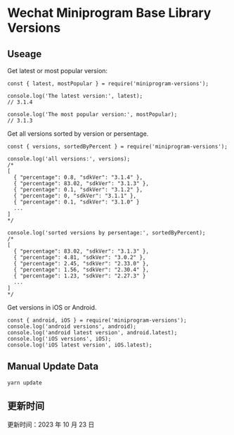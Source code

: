 
# Wechat Miniprogram Base Library Versions

## Useage

Get latest or most popular version:

```;
const { latest, mostPopular } = require('miniprogram-versions');

console.log('The latest version:', latest);
// 3.1.4

console.log('The most popular version:', mostPopular);
// 3.1.3

```

Get all versions sorted by version or persentage.

```
const { versions, sortedByPercent } = require('miniprogram-versions');

console.log('all versions:', versions);
/*
[
  { "percentage": 0.8, "sdkVer": "3.1.4" },
  { "percentage": 83.02, "sdkVer": "3.1.3" },
  { "percentage": 0.1, "sdkVer": "3.1.2" },
  { "percentage": 0, "sdkVer": "3.1.1" },
  { "percentage": 0.1, "sdkVer": "3.1.0" }
  ...
]
*/

console.log('sorted versions by persentage:', sortedByPercent);
/*
[
  { "percentage": 83.02, "sdkVer": "3.1.3" },
  { "percentage": 4.81, "sdkVer": "3.0.2" },
  { "percentage": 2.45, "sdkVer": "2.33.0" },
  { "percentage": 1.56, "sdkVer": "2.30.4" },
  { "percentage": 1.23, "sdkVer": "2.27.3" }
  ...
]
*/
```

Get versions in iOS or Android.

```
const { android, iOS } = require('miniprogram-versions');
console.log('android versions', android);
console.log('android latest version', android.latest);
console.log('iOS versions', iOS);
console.log('iOS latest version', iOS.latest);
```

## Manual Update Data

```
yarn update
```

## 更新时间

更新时间：2023 年 10 月 23 日
